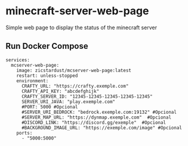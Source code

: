 # minecraft-server-web-page
Simple web page to display the status of the minecraft server

## Run Docker Compose
```
services:
  mcserver-web-page:
    image: zicstardust/mcserver-web-page:latest
    restart: unless-stopped
    environment:
      CRAFTY_URL: "https://crafty.exemple.com"
      CRAFTY_API_KEY: "abcdefghijk"
      CRAFTY_SERVER_ID: "12345-12345-12345-12345-12345"
      SERVER_URI_JAVA: "play.exemple.com"
      #PORT: 5000 #Opcional
      #SERVER_URI_BEDROCK: "bedrock.exemple.com:19132" #Opcional
      #SERVER_MAP_URL: "https://dynmap.exemple.com"  #Opcional
      #DISCORD_LINK: "https://discord.gg/exemple"  #Opcional
      #BACKGROUND_IMAGE_URL: "https://exemple.com/image" #Opcional
    ports:
      - "5000:5000"
```